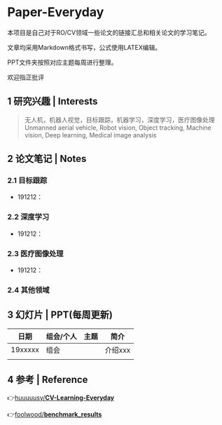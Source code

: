 # Paper-Everyday

本项目是自己对于RO/CV领域一些论文的链接汇总和相关论文的学习笔记。

文章均采用Markdown格式书写，公式使用LATEX编辑。

PPT文件夹按照对应主题每周进行整理。

欢迎指正批评

## 1 研究兴趣 | Interests

> 无人机，机器人视觉，目标跟踪，机器学习，深度学习，医疗图像处理
> Unmanned aerial vehicle, Robot vision, Object tracking, Machine vision, Deep learning, Medical image analysis

## 2 论文笔记 | Notes

### 2.1 目标跟踪

- 191212：

### 2.2 深度学习

- 191212：

### 2.3 医疗图像处理

- 191212：

### 2.4 其他领域

## 3 幻灯片 | PPT(每周更新)

|  日期   | 组会/个人 | 主题 |  简介   |
| :-----: | --------- | :--: | :-----: |
| 19xxxxx | 组会      |      | 介绍xxx |
|         |           |      |         |

## 4 参考 | Reference

👉[huuuuusy/**CV-Learning-Everyday**](https://github.com/huuuuusy/CV-Learning-Everyday)

👉[foolwood/**benchmark_results**](https://github.com/foolwood/benchmark_results)

